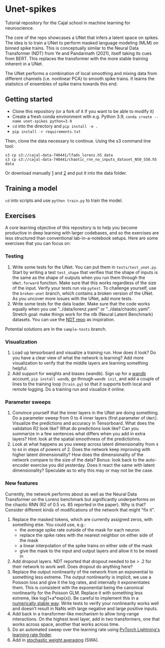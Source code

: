 # Unet-spikes

Tutorial repository for the Cajal school in machine learning for neuroscience. 

The core of the repo showcases a UNet that infers a latent space on spikes. The idea is to train a UNet to perform masked language modeling (MLM) on binned spike trains. This is conceptually similar to the Neural Data Transformer (NDT) from Ye and Pandarinath (2021), itself taking its cues from BERT. This replaces the transformer with the more stable training inherent in a UNet. 

The UNet performs a combination of local smoothing and mixing data from different channels (i.e. nonlinear PCA) to smooth spike trains. It learns the statistics of ensembles of spike trains towards this end.

## Getting started

* Clone this repository (or a fork of it if you want to be able to modify it)
* Create a fresh conda environment with e.g. Python 3.9, `conda create --name unet-spikes python=3.9`
* `cd` into the directory and `pip install -e .`
* `pip install -r requirements.txt`

Then, clone the data necessary to continue. Using the s3 command line tool:

```
s3 cp s3://cajal-data-740441/lfads_lorenz.h5 data
s3 cp s3://cajal-data-740441/chaotic_rnn_no_inputs_dataset_N50_S50.h5 data
```

Or download manually [1](https://cajal-data-740441.s3.eu-west-3.amazonaws.com/chaotic_rnn_no_inputs_dataset_N50_S50.h5
) and [2](https://cajal-data-740441.s3.eu-west-3.amazonaws.com/lfads_lorenz.h5) and put it into the data folder.

## Training a model

`cd` into scripts and use `python train.py` to train the model.

## Exercises

A core learning objective of this repository is to help you become productive in deep learning with larger codebases, and so the exercises are less structured than conventional lab-in-a-notebook setups. Here are some exercises that you can focus on:

### Testing

1. Write some tests for the UNet. You can put them in `tests/test_unet.py`. Start by writing a test `test_shape` that verifies that the shape of inputs is the same as the shape of outputs when you run them through the `UNet.forward` function. Make sure that this works regardless of the size of the input. Verify your tests run via `pytest`. To challenge yourself, use the `broken-unet` branch, which contains a broken version of the UNet. As you uncover more issues with the UNet, add more tests.
2. Write some tests for the data loader. Make sure that the code works equally when you use "../data/lorenz.yaml" or "../data/chaotic.yaml". Stretch goal: make things work for the nlb (Neural Latent Benchmark) datasets. You can use the [NDT repo](https://github.com/snel-repo/neural-data-transformers) as inspiration. 

Potential solutions are in the `sample-tests` branch.

### Visualization

1. Load up tensorboard and visualize a training run. How does it look? Do you have a clear view of what the network is learning? Add more visualization to verify that the middle layers are learning something helpful.
2. Add support for weights and biases (wandb). Sign up for a [wandb](https://wandb.com/) account, `pip install wandb`, go through `wandb init`, and add a couple of lines to the training loop (`train.py`) so that it supports both local and remote logging. Do a training run and visualize it online. 

### Parameter sweeps

1. Convince yourself that the inner layers in the UNet are doing something. Do a parameter sweep from 0 to 4 inner layers (first parameter of `UNet`). Visualize the predictions and accuracy in Tensorboard. What does the validation R2 look like? What do predictions look like? Can you summarize in a few sentences what differs when you add in extra layers? Hint: look at the spatial smoothness of the predictiohns.
2. Look at what happens as you sweep across latent dimensionality from `4` to `64` in steps of powers of 2. Does the network keep improving with higher latent dimensionality? How does the dimensionality of the network compare to the size of the data? Bonus: look back to the auto-encoder exercise you did yesterday. Does it react the same with latent dimensionality? Speculate as to why this may or may not be the case.

### New features

Currently, the network performs about as well as the Neural Data Transformer on the Lorenz benchmark but significantly underperforms on the chaotic RNN (R2 of 0.5 vs. 85 reported in the paper). Why is that? Consider different kinds of modifications of the network that might "fix it".

1. Replace the masked tokens, which are currently assigned zeros, with something else. You could use, e.g.:
    * the average spike rate outside of the mask for each neuron
    * replace the spike rates with the nearest neighbor on either side of the mask
    * a linear interpolation of the spike trains on either side of the mask
    * give the mask to the input and output layers and allow it to be mixed in
2. Add dropout layers. NDT reported that dropout needed to be > .2 for their network to work well. Does dropout do anything here?
3. Replace the output nonlinearity of the network from an exponential to something less extreme. The output nonlinearity is implicit, we use a Poisson loss and give it the log rates, and internally it exponentiates them. This is consistent with the exponential being the canonical nonlinearity for the Poisson GLM. Replace it with something less extreme, like log(1+a*exp(x)). Be careful to implement this in a [numerically stable way](https://github.com/pytorch/pytorch/issues/39242). Write tests to verify your nonlinearity works well and doesn't result in NaNs with large negative and large positive inputs.
4. Add back in a transformer-like mechanism to allow long-range interactions. On the highest level layer, add in two transformers, one that works across space, another that works across time.
5. Do an automated sweep over the learning rate using [PyTorch Lightning's learning rate finder](https://lightning.ai/docs/pytorch/stable/advanced/training_tricks.html).
6. Add in [stochastic weight averaging](https://lightning.ai/docs/pytorch/stable/advanced/training_tricks.html) (SWA).